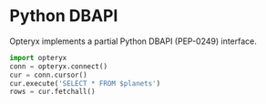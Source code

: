 # Python DBAPI

Opteryx implements a partial Python DBAPI (PEP-0249) interface.

~~~python
import opteryx
conn = opteryx.connect()
cur = conn.cursor()
cur.execute('SELECT * FROM $planets')
rows = cur.fetchall()
~~~